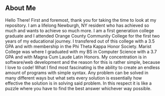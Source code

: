 ## About Me

Hello There! First and foremost, thank you for taking the time to look at my repository.
I am a lifelong Newburgh, NY resident who has achieved so much and wants to achieve so much more. 
I am a first generation college graduate and I attended Orange County Community College for the 
first two years of my educational journey. I transfered out of this college with a 3.5 GPA and with 
membership in the Phi Theta Kappa Honor Society. Marist College was where I graduated with my 
BS in Computer Science with a 3.7 GPA and with Magna Cum Laude Latin Honors. My concentration
is in software/web development and the reason for this is rather simple, because I love to code! 
What I find most fascinating is the ability to create an endless amount of programs with simple 
syntax. Any problem can be solved in many different ways but what sets every solution is 
essentially how effective the solution is in solving said problem. In this respect it is like 
a puzzle where you have to find the best answer whichever way possible.
